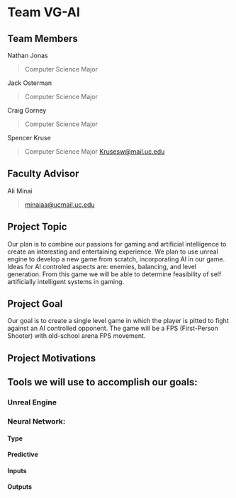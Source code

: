 # Team VG-AI

## Team Members

Nathan Jonas
> Computer Science Major
> 

Jack Osterman
> Computer Science Major
>

Craig Gorney
> Computer Science Major
> 

Spencer Kruse
> Computer Science Major
> Krusesw@mail.uc.edu



## Faculty Advisor
Ali Minai
> minaiaa@ucmail.uc.edu


## Project Topic
Our plan is to combine our passions for gaming and artificial intelligence to create an interesting and entertaining experience. 
We plan to use unreal engine to develop a new game from scratch, incorporating AI in our game. Ideas for AI  controled aspects are: enemies, balancing, and level generation. From this game we will be able to determine feasibility of self artificially intelligent systems in gaming.

## Project Goal
Our goal is to create a single level game in which the player is pitted to fight against an AI controlled opponent. The game will be a FPS (First-Person Shooter) with old-school arena FPS movement.

## Project Motivations

## Tools we will use to accomplish our goals:
### Unreal Engine

### Neural Network:
#### Type
#### Predictive
#### Inputs
#### Outputs
